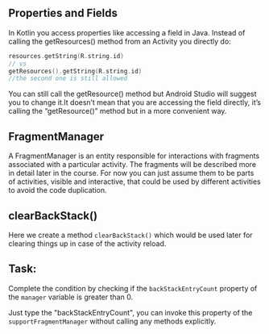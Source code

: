 Properties and Fields
---------------------

In Kotlin you access properties like accessing a field in Java. Instead of calling the getResources() method from an Activity you directly do:


```kotlin
resources.getString(R.string.id)
// vs
getResources().getString(R.string.id)
//the second one is still allowed
```      
You can still call the getResource() method but Android Studio will suggest you to change it.It doesn’t mean that you are accessing the field directly, it’s calling the “getResource()” method but in a more convenient way.

FragmentManager
---------------

A FragmentManager is an entity responsible for interactions with fragments associated with a particular activity. The fragments will be described more in detail later in the course. For now you can just assume them to be parts of activities, visible and interactive, that could be used by different activities to avoid the code duplication.

clearBackStack()
----------------

Here we create a method `clearBackStack()` which would be used later for clearing things up in case of the activity reload.

Task:
-----

Complete the condition by checking if the `backStackEntryCount` property of the `manager` variable is greater than 0.





  
Just type the "backStackEntryCount", you can invoke this property of the `supportFragmentManager` without calling any methods explicitly.
